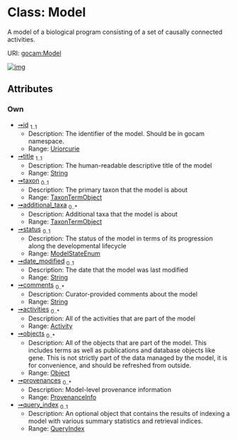
# Class: Model

A model of a biological program consisting of a set of causally connected activities.

URI: [gocam:Model](https://w3id.org/gocam/Model)


[![img](https://yuml.me/diagram/nofunky;dir:TB/class/[TaxonTermObject],[QueryIndex],[ProvenanceInfo],[Object],[QueryIndex]<query_index%200..1-++[Model&#124;id:uriorcurie;title:string;status:ModelStateEnum%20%3F;date_modified:string%20%3F;comments:string%20*],[ProvenanceInfo]<provenances%200..*-++[Model],[Object]<objects%200..*-++[Model],[Activity]<activities%200..*-++[Model],[TaxonTermObject]<additional_taxa%200..*-%20[Model],[TaxonTermObject]<taxon%200..1-%20[Model],[Activity])](https://yuml.me/diagram/nofunky;dir:TB/class/[TaxonTermObject],[QueryIndex],[ProvenanceInfo],[Object],[QueryIndex]<query_index%200..1-++[Model&#124;id:uriorcurie;title:string;status:ModelStateEnum%20%3F;date_modified:string%20%3F;comments:string%20*],[ProvenanceInfo]<provenances%200..*-++[Model],[Object]<objects%200..*-++[Model],[Activity]<activities%200..*-++[Model],[TaxonTermObject]<additional_taxa%200..*-%20[Model],[TaxonTermObject]<taxon%200..1-%20[Model],[Activity])

## Attributes


### Own

 * [➞id](model__id.md)  <sub>1..1</sub>
     * Description: The identifier of the model. Should be in gocam namespace.
     * Range: [Uriorcurie](types/Uriorcurie.md)
 * [➞title](model__title.md)  <sub>1..1</sub>
     * Description: The human-readable descriptive title of the model
     * Range: [String](types/String.md)
 * [➞taxon](model__taxon.md)  <sub>0..1</sub>
     * Description: The primary taxon that the model is about
     * Range: [TaxonTermObject](TaxonTermObject.md)
 * [➞additional_taxa](model__additional_taxa.md)  <sub>0..\*</sub>
     * Description: Additional taxa that the model is about
     * Range: [TaxonTermObject](TaxonTermObject.md)
 * [➞status](model__status.md)  <sub>0..1</sub>
     * Description: The status of the model in terms of its progression along the developmental lifecycle
     * Range: [ModelStateEnum](ModelStateEnum.md)
 * [➞date_modified](model__date_modified.md)  <sub>0..1</sub>
     * Description: The date that the model was last modified
     * Range: [String](types/String.md)
 * [➞comments](model__comments.md)  <sub>0..\*</sub>
     * Description: Curator-provided comments about the model
     * Range: [String](types/String.md)
 * [➞activities](model__activities.md)  <sub>0..\*</sub>
     * Description: All of the activities that are part of the model
     * Range: [Activity](Activity.md)
 * [➞objects](model__objects.md)  <sub>0..\*</sub>
     * Description: All of the objects that are part of the model. This includes terms as well as publications and database objects like gene. This is not strictly part of the data managed by the model, it is for convenience, and should be refreshed from outside.
     * Range: [Object](Object.md)
 * [➞provenances](model__provenances.md)  <sub>0..\*</sub>
     * Description: Model-level provenance information
     * Range: [ProvenanceInfo](ProvenanceInfo.md)
 * [➞query_index](model__query_index.md)  <sub>0..1</sub>
     * Description: An optional object that contains the results of indexing a model with various summary statistics and retrieval indices.
     * Range: [QueryIndex](QueryIndex.md)
